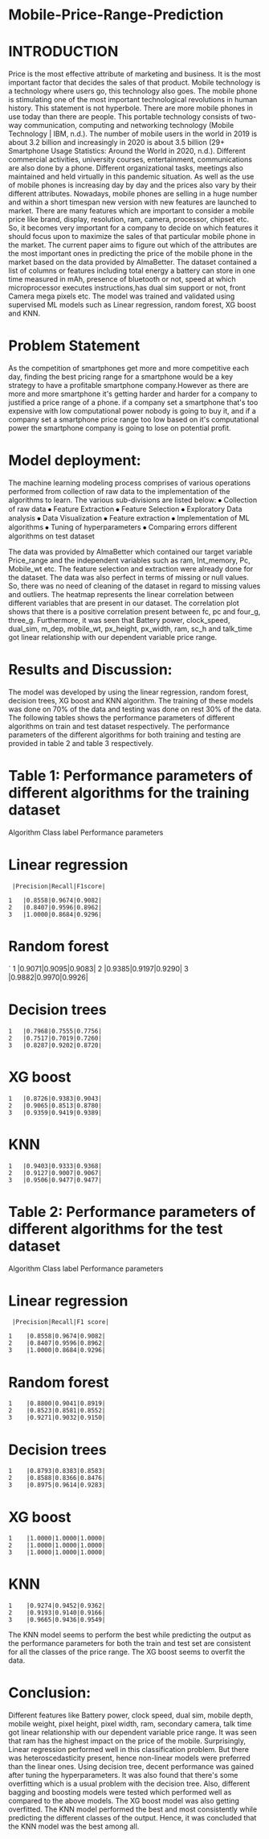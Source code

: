# Mobile-Price-Range-Prediction

# INTRODUCTION

Price is the most effective attribute of marketing and business. It is the most important factor that decides the sales of that product. Mobile technology is a technology where users go, this technology also goes. The mobile phone is stimulating one of the most important technological revolutions in human history. This statement is not hyperbole. There are more mobile phones in use today than there are people. This portable technology consists of two-way communication, computing and networking technology (Mobile Technology | IBM, n.d.). The number of mobile users in the world in 2019 is about 3.2 billion and increasingly in 2020 is about 3.5 billion (29+ Smartphone Usage Statistics: Around the World in 2020, n.d.). Different commercial activities, university courses, entertainment, communications are also done by a phone. Different organizational tasks, meetings also maintained and held virtually in this pandemic situation. As well as the use of mobile phones is increasing day by day and the prices also vary by their different attributes. Nowadays, mobile phones are selling in a huge number and within a short timespan new version with new features are launched to market. There are many features which are important to consider a mobile price like brand, display, resolution, ram, camera, processor, chipset etc. So, it becomes very important for a company to decide on which features it should focus upon to maximize the sales of that particular mobile phone in the market. The current paper aims to figure out which of the attributes are the most important ones in predicting the price of the mobile phone in the market based on the data provided by AlmaBetter. The dataset contained a list of columns or features including total energy a battery can store in one time measured in mAh, presence of bluetooth or not, speed at which microprocessor executes instructions,has dual sim support or not, front Camera mega pixels etc. The model was trained and validated using supervised ML models such as Linear regression, random forest, XG boost and KNN.


# Problem Statement

As the competition of smartphones get more and more competitive each day, finding the best pricing range for a smartphone would be a key strategy to have a profitable smartphone company.However as there are more and more smartphone it's getting harder and harder for a company to justified a price range of a phone.
if a company set a smartphone that's too expensive with low computational power nobody is going to buy it, and if a company set a smartphone price range too low based on it's computational power the smartphone company is going to lose on potential profit.

# Model deployment:
The machine learning modeling process comprises of various operations performed from collection of raw data to the implementation of the algorithms to learn. The various sub-divisions are listed below: 
⦁	Collection of raw data
⦁	Feature Extraction 
⦁	Feature Selection 
⦁	Exploratory Data analysis
⦁	Data Visualization
⦁	Feature extraction 
⦁	Implementation of ML algorithms 
⦁	Tuning of hyperparameters 
⦁	Comparing errors different algorithms on test dataset

The data was provided by AlmaBetter which contained our target variable Price_range and the independent variables such as ram, Int_memory, Pc, Mobile_wt etc. The feature selection and extraction were already done for the dataset. The data was also perfect in terms of missing or null values. So, there was no need of cleaning of the dataset in regard to missing values and outliers. 
The heatmap represents the linear correlation between different variables that are present in our dataset. The correlation plot shows that there is a positive correlation present between fc, pc and four_g, three_g. Furthermore, it was seen that Battery power, clock_speed, dual_sim, m_dep, mobile_wt, px_height, px_width, ram, sc_h and talk_time got linear relationship with our dependent variable price range.  

# Results and Discussion:
The model was developed by using the linear regression, random forest, decision trees, XG boost and KNN algorithm. The training of these models was done on 70% of the data and testing was done on rest 30% of the data. The following tables shows the performance parameters of different algorithms on train and test dataset respectively. The performance parameters of the different algorithms for both training and testing are provided in table 2 and table 3 respectively.
# Table 1: Performance parameters of different algorithms for the training dataset
Algorithm	Class label	Performance parameters
# Linear regression
 	   
     |Precision|Recall|F1score|
    	
 	1	|0.8558|0.9674|0.9082|
 	2	|0.8407|0.9596|0.8962|
 	3	|1.0000|0.8684|0.9296|
# Random forest	
 ` 
 	1	|0.9071|0.9095|0.9083|
 	2	|0.9385|0.9197|0.9290|
 	3	|0.9882|0.9970|0.9926|
# Decision trees
  
 	1	|0.7968|0.7555|0.7756|
 	2	|0.7517|0.7019|0.7260|
 	3	|0.8287|0.9202|0.8720|
# XG boost
  
 	1	|0.8726|0.9383|0.9043|
 	2	|0.9065|0.8513|0.8780|
 	3	|0.9359|0.9419|0.9389|
# KNN	
 
 	1	|0.9403|0.9333|0.9368|
 	2	|0.9127|0.9007|0.9067|
 	3	|0.9506|0.9477|0.9477|

# Table 2: Performance parameters of different algorithms for the test dataset
Algorithm	Class label	Performance parameters
# Linear regression
 	 |Precision|Recall|F1 score|
	
 	1	 |0.8558|0.9674|0.9082|
 	2	 |0.8407|0.9596|0.8962|
 	3	 |1.0000|0.8684|0.9296|
# Random forest	
 	1	 |0.8800|0.9041|0.8919|
 	2	 |0.8523|0.8581|0.8552|
 	3	 |0.9271|0.9032|0.9150|
# Decision trees	
 	1	 |0.8793|0.8383|0.8583|
 	2	 |0.8588|0.8366|0.8476|
 	3	 |0.8975|0.9614|0.9283|
# XG boost	
 	1	 |1.0000|1.0000|1.0000|
 	2	 |1.0000|1.0000|1.0000|
 	3	 |1.0000|1.0000|1.0000|
# KNN	
 	1	 |0.9274|0.9452|0.9362|
 	2	 |0.9193|0.9140|0.9166|
 	3	 |0.9665|0.9436|0.9549|

The KNN model seems to perform the best while predicting the output as the performance parameters for both the train and test set are consistent for all the classes of the price range. The XG boost seems to overfit the data.  


# Conclusion:
Different features like Battery power, clock speed, dual sim, mobile depth, mobile weight, pixel height, pixel width, ram, secondary camera, talk time got linear relationship with our dependent variable price range. It was seen that ram has the highest impact on the price of the mobile. Surprisingly, Linear regression performed well in this classification problem. But there was heteroscedasticity present, hence non-linear models were preferred than the linear ones. Using decision tree, decent performance was gained after tuning the hyperparameters. It was also found that there's some overfitting which is a usual problem with the decision tree. Also, different bagging and boosting models were tested which performed well as compared to the above models. The XG boost model was also getting overfitted. The KNN model performed the best and most consistently while predicting the different classes of the output. Hence, it was concluded that the KNN model was the best among all. 

